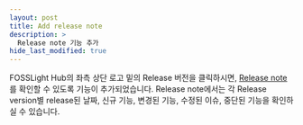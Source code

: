 ```yaml
---
layout: post
title: Add release note
description: >
  Release note 기능 추가
hide_last_modified: true
---
```


FOSSLight Hub의 좌측 상단 로고 밑의 Release 버전을 클릭하시면, [Release note](https://github.com/fosslight/fosslight/blob/main/RELEASE_NOTES.md)를 확인할 수 있도록 기능이 추가되었습니다. Release note에서는 각 Release version별 release된 날짜, 신규 기능, 변경된 기능, 수정된 이슈, 중단된 기능을 확인하실 수 있습니다.
